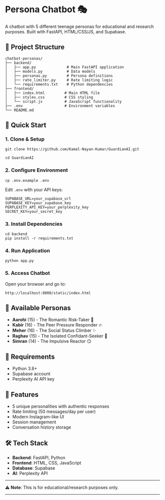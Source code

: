 # Persona Chatbot 🎭

A chatbot with 5 different teenage personas for educational and research purposes. Built with FastAPI, HTML/CSS/JS, and Supabase.

## 📁 Project Structure

```
chatbot-personas/
├── backend/
│   ├── app.py              # Main FastAPI application
│   ├── models.py           # Data models
│   ├── personas.py         # Persona definitions
│   ├── rate_limiter.py     # Rate limiting logic
│   └── requirements.txt    # Python dependencies
├── frontend/
│   ├── index.html         # Main HTML file
│   ├── styles.css         # CSS styling
│   └── script.js          # JavaScript functionality
├── .env                   # Environment variables
└── README.md
```

## 🚀 Quick Start

### 1. Clone & Setup
```
git clone https://github.com/Kamal-Nayan-Kumar/GuardianAI.git

cd GuardianAI
```

### 2. Configure Environment
```
cp .env.example .env
```
Edit `.env` with your API keys:
```
SUPABASE_URL=your_supabase_url
SUPABASE_KEY=your_supabase_key
PERPLEXITY_API_KEY=your_perplexity_key
SECRET_KEY=your_secret_key
```

### 3. Install Dependencies
```
cd backend
pip install -r requirements.txt
```

### 4. Run Application
```
python app.py
```

### 5. Access Chatbot
Open your browser and go to:
```
http://localhost:8000/static/index.html
```

## 👥 Available Personas

- **Aarohi** (15) - The Romantic Risk-Taker 💖
- **Kabir** (16) - The Peer Pressure Responder 🔥
- **Meher** (16) - The Social Status Climber ✨
- **Raghav** (15) - The Isolated Confidant-Seeker 🤔
- **Simran** (14) - The Impulsive Reactor 😏

## 🔧 Requirements

- Python 3.8+
- Supabase account
- Perplexity AI API key

## 📝 Features

- 5 unique personalities with authentic responses
- Rate limiting (50 messages/day per user)
- Modern Instagram-like UI
- Session management
- Conversation history storage

## 🛠️ Tech Stack

- **Backend**: FastAPI, Python
- **Frontend**: HTML, CSS, JavaScript
- **Database**: Supabase
- **AI**: Perplexity API

---

⚠️ **Note**: This is for educational/research purposes only.

---
